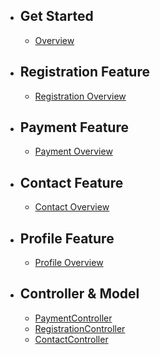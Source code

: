 - ## Get Started
    - [Overview](/{{route}}/{{version}}/overview)

- ## Registration Feature
    - [Registration Overview](/{{route}}/{{version}}/registeroverview)

- ## Payment Feature
    - [Payment Overview](/{{route}}/{{version}}/payoverview)

- ## Contact Feature
    - [Contact Overview](/{{route}}/{{version}}/contactoverview)

- ## Profile Feature
    - [Profile Overview](/{{route}}/{{version}}/profileoverview)

- ## Controller & Model
    - [PaymentController](/{{route}}/{{version}}/Payment)
    - [RegistrationController](/{{route}}/{{version}}/Register)
    - [ContactController](/{{route}}/{{version}}/contact)


    